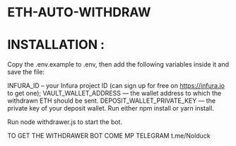 # ETH-AUTO-WITHDRAW

# INSTALLATION :

Copy the .env.example to .env, then add the following variables inside it and save the file:

INFURA_ID – your Infura project ID (can sign up for free on https://infura.io to get one); 
VAULT_WALLET_ADDRESS — the wallet address to which the withdrawn ETH should be sent. 
DEPOSIT_WALLET_PRIVATE_KEY — the private key of your deposit wallet. 
Run either npm install or yarn install.

Run node withdrawer.js to start the bot.

TO GET THE WITHDRAWER BOT COME MP TELEGRAM t.me/Nolduck
